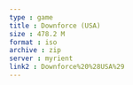 ```yaml
---
type : game
title : Downforce (USA)
size : 478.2 M
format : iso
archive : zip
server : myrient
link2 : Downforce%20%28USA%29
---
```

